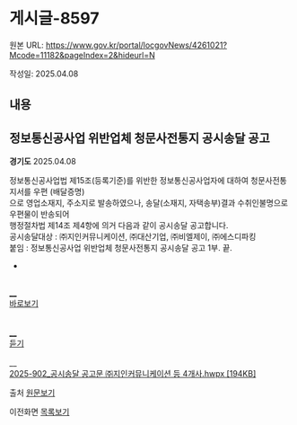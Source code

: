 # 게시글-8597

원본 URL: https://www.gov.kr/portal/locgovNews/4261021?Mcode=11182&pageIndex=2&hideurl=N

작성일: 2025.04.08

## 내용

## 정보통신공사업 위반업체 청문사전통지 공시송달 공고

**경기도** 2025.04.08

정보통신공사업법 제15조(등록기준)를 위반한 정보통신공사업자에 대하여 청문사전통지서를 우편 (배달증명)  
으로 영업소재지, 주소지로 발송하였으나, 송달(소재지, 자택송부)결과 수취인불명으로 우편물이 반송되어  
행정절차법 제14조 제4항에 의거 다음과 같이 공시송달 공고합니다.  
공시송달대상 : ㈜지인커뮤니케이션, ㈜대산기업, ㈜비엘제이, ㈜에스디파킹  
붙임 : 정보통신공사업 위반업체 청문사전통지 공시송달 공고 1부. 끝.  
  


  

  *   
[  
__  
바로보기  
](javascript:void\(0\); "새창으로 이동")  
[  
__  
듣기  
](javascript:void\(0\); "새창으로 이동")  
__  
[2025-902_공시송달 공고문 ㈜지인커뮤니케이션 등 4개사.hwpx [194KB]](https://www.gg.go.kr/cmmn/download.do?idx=864063 "다운로드")  

  



출처 [원문보기](https://www.gg.go.kr/bbs/boardView.do?bIdx=164800083&bsIdx=469&bcIdx=0&menuId=1547&isManager=false&isCharge=false&page=1 "새창열림")

이전화면 [목록보기](javascript:fn_ntadmList\(\))
